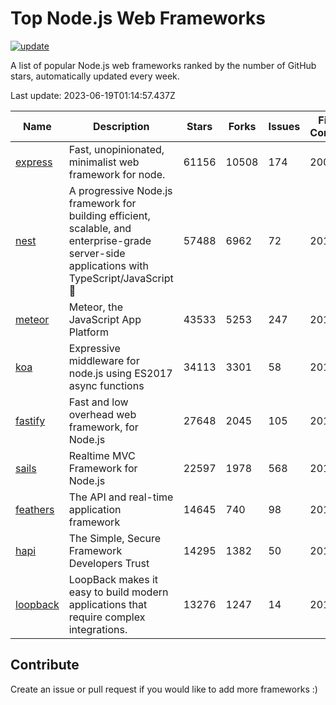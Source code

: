 # Top Node.js Web Frameworks

[![update](https://github.com/sunnysid3up/nodejs-web-frameworks/actions/workflows/update.yml/badge.svg)](https://github.com/sunnysid3up/nodejs-web-frameworks/actions/workflows/update.yml)

A list of popular Node.js web frameworks ranked by the number of GitHub stars, automatically updated every week.

Last update: 2023-06-19T01:14:57.437Z

| Name          | Description          | Stars                     | Forks          | Issues               | First Commit        | Last Commit         | Language          |
|---------------|----------------------|---------------------------|----------------|----------------------|---------------------|---------------------|-------------------|
| [express](https://github.com/expressjs/express) | Fast, unopinionated, minimalist web framework for node. | 61156 | 10508 | 174 | 2009 | 2023-06-19 | JS |
| [nest](https://github.com/nestjs/nest) | A progressive Node.js framework for building efficient, scalable, and enterprise-grade server-side applications with TypeScript/JavaScript 🚀 | 57488 | 6962 | 72 | 2017 | 2023-06-19 | TS |
| [meteor](https://github.com/meteor/meteor) | Meteor, the JavaScript App Platform | 43533 | 5253 | 247 | 2012 | 2023-06-18 | JS |
| [koa](https://github.com/koajs/koa) | Expressive middleware for node.js using ES2017 async functions | 34113 | 3301 | 58 | 2013 | 2023-06-18 | JS |
| [fastify](https://github.com/fastify/fastify) | Fast and low overhead web framework, for Node.js | 27648 | 2045 | 105 | 2016 | 2023-06-18 | JS |
| [sails](https://github.com/balderdashy/sails) | Realtime MVC Framework for Node.js | 22597 | 1978 | 568 | 2012 | 2023-06-18 | JS |
| [feathers](https://github.com/feathersjs/feathers) | The API and real-time application framework | 14645 | 740 | 98 | 2011 | 2023-06-18 | TS |
| [hapi](https://github.com/hapijs/hapi) | The Simple, Secure Framework Developers Trust | 14295 | 1382 | 50 | 2011 | 2023-06-15 | JS |
| [loopback](https://github.com/strongloop/loopback) | LoopBack makes it easy to build modern applications that require complex integrations. | 13276 | 1247 | 14 | 2013 | 2023-06-12 | JS |

## Contribute 

Create an issue or pull request if you would like to add more frameworks :)